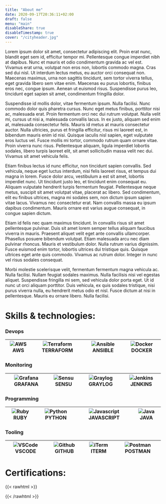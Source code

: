 ```yaml
---
title: "About me"
date: 2020-09-17T20:36:11+02:00
draft: false
menu: "main"
disableShare: true
disableTimestamp: true
cover: "/cityheader.jpg"
---
```


Lorem ipsum dolor sit amet, consectetur adipiscing elit. Proin erat nunc, blandit eget sem id, efficitur tempor mi. Pellentesque congue imperdiet nibh at dapibus. Nunc et mauris et odio condimentum gravida ac vel est. Vivamus erat urna, volutpat non eros non, lobortis commodo magna. Cras sed dui nisl. Ut interdum lectus metus, eu auctor orci consequat non. Maecenas maximus, urna non sagittis tincidunt, sem tortor viverra tellus, eget gravida libero sem vitae enim. Maecenas eu purus lobortis, finibus eros nec, congue ipsum. Aenean ut euismod risus. Suspendisse purus leo, tincidunt eget sapien sit amet, condimentum fringilla dolor.

Suspendisse id mollis dolor, vitae fermentum ipsum. Nulla facilisi. Nunc commodo dolor quis pharetra cursus. Nunc eget metus finibus, porttitor nisi ac, malesuada erat. Proin fermentum orci nec dui rutrum volutpat. Nulla velit mi, cursus ut nisi a, malesuada convallis lacus. In ex justo, aliquam sed enim at, malesuada consectetur felis. Mauris id metus at mauris consectetur auctor. Nulla ultricies, purus et fringilla efficitur, risus mi laoreet est, in bibendum mauris enim id nisi. Quisque iaculis nisl sapien, eget vulputate eros luctus vel. Fusce mollis mi tortor, commodo rutrum quam ornare vitae. Proin viverra nunc risus. Pellentesque aliquam, ligula imperdiet lobortis sodales, libero turpis laoreet elit, sit amet sollicitudin massa velit nec dui. Vivamus sit amet vehicula felis.

Etiam finibus lectus id nunc efficitur, non tincidunt sapien convallis. Sed vehicula, neque eget luctus interdum, nisi felis laoreet risus, et tempus dui magna in lorem. Fusce dolor arcu, vestibulum a est sit amet, lobortis imperdiet nunc. Ut tincidunt justo leo, et tincidunt enim consequat eu. Aliquam vulputate hendrerit turpis fermentum feugiat. Pellentesque neque metus, suscipit sit amet volutpat vitae, placerat ac libero. Sed condimentum, elit eu finibus ultrices, magna mi sodales sem, non dictum ipsum sapien vitae lacus. Vivamus nec consectetur erat. Nam convallis massa eu ipsum dapibus condimentum. Mauris ornare est varius augue consequat, in congue sapien dictum.

Etiam id felis nec quam maximus tincidunt. In convallis risus sit amet pellentesque pulvinar. Duis sit amet lorem semper tellus aliquam faucibus viverra in mauris. Praesent aliquet velit eget ante convallis ullamcorper. Phasellus posuere bibendum volutpat. Etiam malesuada arcu nec diam pulvinar rhoncus. Mauris et vestibulum dolor. Nulla rutrum varius dignissim. Fusce euismod enim tortor, lobortis ultrices dui tristique quis. Quisque ultrices eget ante quis commodo. Vivamus ac rutrum dolor. Integer in nunc vel risus sodales consequat.

Morbi molestie scelerisque velit, fermentum fermentum magna vehicula ac. Nulla facilisi. Nullam feugiat sodales maximus. Nulla facilisis nisi vel egestas aliquet. Suspendisse fringilla mi sem, sed vehicula dolor porta eget. Ut id nunc ut orci aliquam porttitor. Duis vehicula, ex quis sodales tristique, nisi purus viverra nulla, eu hendrerit metus odio et nisl. Fusce dictum at nisi in pellentesque. Mauris eu ornare libero. Nulla facilisi.

# Skills & technologies:

### Devops
| ![AWS](/aws.svg) AWS | ![Terraform](/terraform.svg) TERRAFORM | ![Ansible](/ansible.svg) ANSIBLE | ![Docker](/docker.svg)  DOCKER |
|------------------|------------------------------|--------------------------|------------------------|

### Monitoring

| ![Grafana](/grafana.svg) GRAFANA | ![Sensu](/sensu.svg) SENSU | ![Graylog](/graylog.svg) GRAYLOG | ![Jenkins](/jenkins.svg) JENKINS |
|--------------------------|----------------------|--------------------------|--------------------------|


### Programming
| ![Ruby](/ruby.svg) RUBY | ![Python](/python.svg) PYTHON | ![Javascript](/javascript.svg) JAVASCRIPT | ![Java](/java.svg) JAVA |
|--------------------|------------------------|--------------------------------|--------------------|

### Tooling

| ![VSCode](/vscode.svg) VSCODE | ![Github](/github.svg) GITHUB| ![iTerm](/iterm.svg) ITERM | ![Postman](/postman.svg) POSTMAN |
|------------------------|------------------------|----------------------|--------------------------|

# Certifications:

{{< rawhtml >}}
<div data-iframe-width="150" data-iframe-height="280" data-share-badge-id="8d24763a-9301-4771-9413-0a1f2e30f4ac" data-share-badge-host="https://www.youracclaim.com"></div><script type="text/javascript" async src="//cdn.youracclaim.com/assets/utilities/embed.js"></script>
{{< /rawhtml >}}